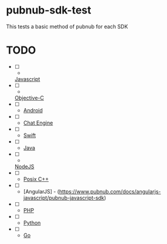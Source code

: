 # pubnub-sdk-test
This tests a basic method of pubnub for each SDK

# TODO
 * [ ] -
   [Javascript](https://www.pubnub.com/docs/web-javascript/pubnub-javascript-sdk)
 * [ ] -
   [Objective-C](https://www.pubnub.com/docs/ios-objective-c/pubnub-objective-c-sdk)
 * [ ] - [Android](https://www.pubnub.com/docs/android-java/pubnub-java-sdk)
 * [ ] - [Chat
   Engine](https://www.pubnub.com/docs/chat-engine/getting-started)
 * [ ] - [Swift](https://www.pubnub.com/docs/swift/pubnub-swift-sdk)
 * [ ] - [Java](https://www.pubnub.com/docs/java-se-java/pubnub-java-sdk)
 * [ ] -
   [NodeJS](https://www.pubnub.com/docs/nodejs-javascript/pubnub-javascript-sdk)
 * [ ] - [Posix C++](https://www.pubnub.com/docs/posix-cpp/pubnub-cpp-sdk)
 * [ ] - [AngularJS] -
   (https://www.pubnub.com/docs/angularjs-javascript/pubnub-javascript-sdk)
 * [ ] - [PHP](https://www.pubnub.com/docs/php/pubnub-php-sdk)
 * [ ] - [Python](https://www.pubnub.com/docs/python/pubnub-python-sdk)
 * [ ] - [Go](https://www.pubnub.com/docs/go/pubnub-go-sdk)
